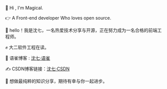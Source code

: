 👋 Hi , I'm Magical.
 
👉 A Front-end developer Who loves open source.

🌟 hello！我是沈七，一名热爱技术分享与开源，正在努力成为一名合格的前端工程师。

✊ 大二软件工程在读。

💬 语雀博客 : [沈七·语雀](https://www.yuque.com/shenqikebangle)

✍️ CSDN博客链接：[沈七·CSDN](https://blog.csdn.net/m0_66139206?spm=1011.2441.3001.5343)

💯 想做最纯粹的知识分享，期待有幸与你一起进步。

